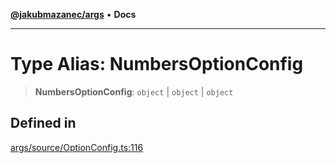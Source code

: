 [**@jakubmazanec/args**](../README.md) • **Docs**

---

# Type Alias: NumbersOptionConfig

> **NumbersOptionConfig**: `object` \| `object` \| `object`

## Defined in

[args/source/OptionConfig.ts:116](https://github.com/jakubmazanec/tools/blob/28bd44b020b25cf8f9b96b5a385bb7c918cf32ab/packages/args/source/OptionConfig.ts#L116)
